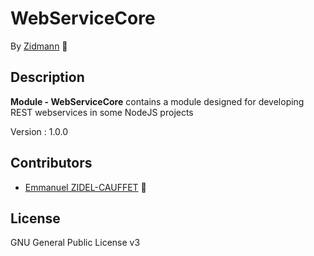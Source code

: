 # WebServiceCore

By [Zidmann](mailto:emmanuel.zidel@gmail.com) :bow: 

## Description

**Module - WebServiceCore** contains a module designed for developing REST webservices in some NodeJS projects

Version : 1.0.0

## Contributors

* [Emmanuel ZIDEL-CAUFFET](mailto:emmanuel.zidel@gmail.com) :bow: 

## License

GNU General Public License v3
